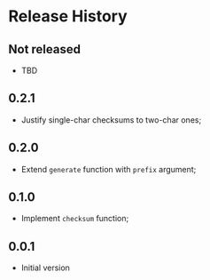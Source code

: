 # Release History

## Not released
* TBD

## 0.2.1
* Justify single-char checksums to two-char ones;

## 0.2.0
* Extend `generate` function with `prefix` argument;

## 0.1.0
* Implement `checksum` function;

## 0.0.1
* Initial version